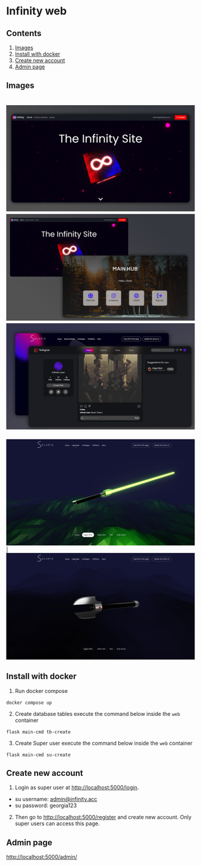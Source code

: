 # Infinity web

## Contents
1. [Images](#images)
2. [Install with docker](#install-with-docker)
3. [Create new account](#create-new-account)
4. [Admin page](#admin-page)

## Images

![image 1](https://github.com/ImperialBreakCode/infinity-web/blob/main/images/img.png)
![image 2](https://github.com/ImperialBreakCode/infinity-web/blob/main/images/img1.png)
![image 3](https://github.com/ImperialBreakCode/infinity-web/blob/main/images/img2.png)
====================================================================================
![image 4](https://github.com/ImperialBreakCode/infinity-web/blob/main/images/img3.png)| ![image 4](https://github.com/ImperialBreakCode/infinity-web/blob/main/images/img4.png)

## Install with docker

1. Run docker compose 
```
docker compose up
```

2. Create database tables
execute the command below inside the `web` container
```
flask main-cmd tb-create
```

3. Create Super user
execute the command below inside the `web` container
```
flask main-cmd su-create
```

## Create new account
1. Login as super user at [http://localhost:5000/login](http://localhost:5000/login).
 - su username: admin@infinity.acc
 - su password: georgia123
   
2. Then go to [http://localhost:5000/register](http://localhost:5000/register) and create new account. Only super users can access this page.

## Admin page
[http://localhost:5000/admin/](http://localhost:5000/admin/)
